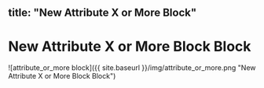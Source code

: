 title: "New Attribute X or More Block"
---
# New Attribute X or More Block Block
![attribute_or_more block]({{ site.baseurl }}/img/attribute_or_more.png "New Attribute X or More Block Block")